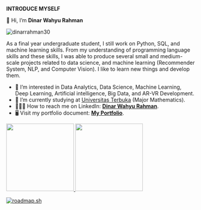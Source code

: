 **INTRODUCE MYSELF**

👋 Hi, I’m **Dinar Wahyu Rahman**

<p align="left"> <img src="https://komarev.com/ghpvc/?username=dinarrahman30&label=Profile%20views&color=0e75b6&style=flat" alt="dinarrahman30" /> </p>

As a final year undergraduate student, I still work on Python, SQL, and machine learning skills. From my understanding of programming language skills and these skills, I was able to produce several small and medium-scale projects related to data science, and machine learning (Recommender System, NLP, and Computer Vision). I like to learn new things and develop them.


- 👀 I’m interested in Data Analytics, Data Science, Machine Learning, Deep Learning, Artificial intelligence, Big Data, and AR-VR Development.
- 🌱 I’m currently studying at [Universitas Terbuka](https://www.ut.ac.id/) (Major Mathematics).
- 👩🏻‍💼 How to reach me on LinkedIn: **[Dinar Wahyu Rahman](https://www.linkedin.com/in/dinar-wahyu-rahman-00a405162/)**.
- 🖥 Visit my portfolio document: **[My Portfolio](https://drive.google.com/file/d/1jIvwwyIdzlKvCBYbCUK_FdNi0tBtTlh6/view?usp=sharing)**.

<p align="left">
<a href="https://github.com/dinarrahman30">
  <img height="180em" src="https://github-readme-stats-eight-theta.vercel.app/api?username=dinarrahman30&show_icons=true&theme=algolia&include_all_commits=true&count_private=true"/>
  <img height="180em" src="https://github-readme-stats-eight-theta.vercel.app/api/top-langs/?username=dinarrahman30&layout=compact&langs_count=8&theme=algolia"/>
</a>
</p>

[![roadmap.sh](https://api.roadmap.sh/v1-badge/tall/64748febc4ec366ad5b17386?variant=dark)](https://roadmap.sh)

<!---
dinarrahman30/dinarrahman30 is a ✨ special ✨ repository because its `README.md` (this file) appears on your GitHub profile.
You can click the Preview link to take a look at your changes.
--->
